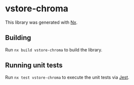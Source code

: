 # vstore-chroma

This library was generated with [Nx](https://nx.dev).

## Building

Run `nx build vstore-chroma` to build the library.

## Running unit tests

Run `nx test vstore-chroma` to execute the unit tests via [Jest](https://jestjs.io).
